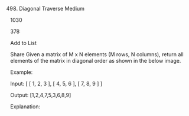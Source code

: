 498. Diagonal Traverse
Medium

1030

378

Add to List

Share
Given a matrix of M x N elements (M rows, N columns), return all elements of the matrix in diagonal order as shown in the below image.



Example:

Input:
[
 [ 1, 2, 3 ],
 [ 4, 5, 6 ],
 [ 7, 8, 9 ]
]

Output:  [1,2,4,7,5,3,6,8,9]

Explanation:
